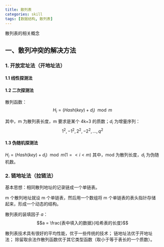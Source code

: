 ```yaml
---
title: 散列表
categories: skill
tags: [数据结构, 散列表]
---
```


散列表的相关概念

<!-- more -->

## 一、散列冲突的解决方法

### 1. 开放定址法（开地址法）

#### 1.1 线性探测法

#### 1.2 二次探测法

散列函数：
$$H_i = (Hash(key) + d_i) \mod m$$

其中，m 为散列表长度，m 要求是某个 4k+3 的质数；$d_i$ 为增量序列：
$$1^2, -1^2, 2^2, -2^2, ..., q^2$$

#### 1.3 伪随机探测法

$H_i = (Hash(key)+d_i) \mod m    (1 =< i < m)$
其中，mod 为散列长度，$d_i$ 为伪随机数。

### 2. 链地址法（拉链法）

基本思想：相同散列地址的记录链成一个单链表。

m 个散列地址就设 m 个单链表，然后用一个数组将 m 个单链表的表头指针存储起来，形成一个动态的结构。

散列表的装填因子 $a$：$$a = \frac{表中填入的数据}{哈希表的长度}$$

散列表技术具有很好的平均性能，优于一些传统的技术；
链地址法优于开地址法；
除留取余法作散列函数优于其它类型函数（取小于等于表长的一个质数）。

